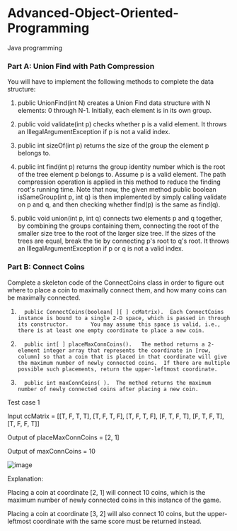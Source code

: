 # Advanced-Object-Oriented-Programming

Java programming

### Part A: Union Find with Path Compression

You will have to implement the following methods to complete the data structure:

1.   public UnionFind(int N) creates a Union Find data structure with N elements: 0 through N-1.   Initially, each element is in its own group.

2.   public void validate(int p) checks whether p is a valid element.   It throws an IllegalArgumentException if p is not a valid index.

3.   public int sizeOf(int p) returns the size of the group the element p belongs to.

4.  public int find(int p) returns the group identity number which is the root of the tree element p belongs to.  Assume p is a valid element.  The path compression operation is applied in this method to reduce the finding root's running time.  Note that now, the given method public boolean isSameGroup(int p, int q) is then implemented by simply calling validate on p and q, and then checking whether find(p) is the same as find(q).

5.  public void union(int p, int q) connects two elements p and q together, by combining the groups containing them, connecting the root of the smaller size tree to the root of the larger size tree.  If the sizes of the trees are equal, break the tie by connecting p's root to q's root.  It throws an IllegalArgumentException if p or q is not a valid index.





### Part B: Connect Coins
 
Complete a skeleton code of the ConnectCoins class in order to figure out where to place a coin to maximally connect them, and how many coins can be maximally connected.

1.       public ConnectCoins(boolean[ ][ ] ccMatrix).  Each ConnectCoins instance is bound to a single 2-D space, which is passed in through its constructor.       You may assume this space is valid, i.e., there is at least one empty coordinate to place a new coin.

2.       public int[ ] placeMaxConnCoins().   The method returns a 2-element integer array that represents the coordinate in [row, column] so that a coin that is placed in that coordinate will give the maximum number of newly connected coins.  If there are multiple possible such placements, return the upper-leftmost coordinate.

3.       public int maxConnCoins( ).  The method returns the maximum number of newly connected coins after placing a new coin.


Test case 1

Input ccMatrix = [[T, F, T, T], [T, F, T, F], [T, F, T, F], [F, T, F, T], [F, T, F, T], [T, F, F, T]]

Output of placeMaxConnCoins = [2, 1]

Output of maxConnCoins = 10

![image](https://github.com/user-attachments/assets/50b2378a-bc79-47c6-be8b-e07a6aef77f5)

Explanation:

Placing a coin at coordinate [2, 1] will connect 10 coins, which is the maximum number of newly connected coins in this instance of the game.

Placing a coin at coordinate [3, 2] will also connect 10 coins, but the upper-leftmost coordinate with the same score must be returned instead.


